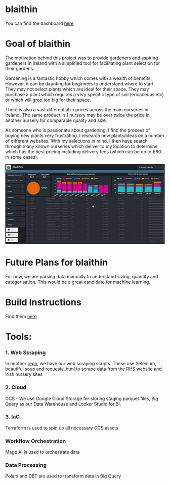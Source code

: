 # blaithin

You can find the dashboard [here](https://lookerstudio.google.com/reporting/004c1328-5006-4d28-9aa2-2feafd76e941)

# Goal of blaithin
The motivation behind this project was to provide gardeners and aspiring gardeners in Ireland with a simplified tool for facilitating plant selection for their gardens. 

Gardening is a fantastic hobby which comes with a wealth of benefits. However, it can be daunting for beginners to understand where to start. They may not select plants which are ideal for their space. They may purchase a plant which requires a very specific type of soil (ericaceous etc) or which will grop too big for their space. 

There is also a vast differential in prices across the main nurseries in Ireland. The same product in 1 nursery may be over twice the price in another nursery for comparable quality and size. 

As someone who is passionate about gardening, I find the process of buying new plants very frustrating. I research new plants/ideas on a number of different websites. With my selections in mind, I then have search through many known nurseries which deliver to my location to determine which has the best pricing including delivery fees (which can be up to €60 in some cases).

![Example showing the Looker dashboard for blaithin](example.gif)

# Future Plans for blaithin
For now, we are parsing data manually to understand sizing, quantity and categorisation. This would be a great candidate for machine learning. 

# Build Instructions
Find them [here](BUILD.md)

# Tools:
### 1. Web Scraping
In another [repo](https://github.com/aburnsy/blaithin_files), we have our web scraping scripts. These use Selenium, beautiful soup and requests_html to scrape data from the RHS website and Irish nursery sites
### 2. Cloud
GCS - We use Google Cloud Storage for storing staging parquet files, Big Query as our Data Warehouse and Looker Studio for BI.
### 3. IaC
Terraform is used to spin up all necessary GCS assets
### Workflow Orchestration
Mage AI is used to orchestrate data
### Data Processing
Polars and DBT are used to transform data in Big Query
